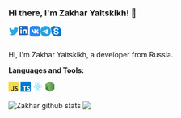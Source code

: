 ### Hi there, I'm Zakhar Yaitskikh! 👋

<a href="https://twitter.com/Zakhar_YP">
  <img align="left" alt="Zakhar | Twitter" width="21px" src="https://raw.githubusercontent.com/ZakharYA/ZakharYA/main/images/twitter.svg" />
</a>

<a href="https://linkedin.com/in/zakhar-yaitskikh-a52a79213">
  <img align="left" alt="Zakhar Yaitskikh | LinkedIn" width="21px" src="https://raw.githubusercontent.com/ZakharYA/ZakharYA/main/images/linkedin.png" />
</a>

<a href="https://vk.com/ghost1337gg">
  <img align="left" alt="Zakhar Yaitskikh | VK" width="21px" src="https://raw.githubusercontent.com/ZakharYA/ZakharYA/main/images/vk.svg" />
</a>

<a href="https://t.me/ghost1337gg">
  <img align="left" alt="Zakhar Yaitskikh | Telegram" width="21px" src="https://raw.githubusercontent.com/ZakharYA/ZakharYA/main/images/telegram.svg" />
</a>

<a href="./skype.md">
  <img align="left" alt="Zakhar Yaitskikh | Skype" width="21px" src="https://raw.githubusercontent.com/ZakharYA/ZakharYA/main/images/skype.svg" />
</a>

<br />
<br />

Hi, I'm Zakhar Yaitskikh, a developer from Russia.

**Languages and Tools:**

<code><img height="20" src="https://raw.githubusercontent.com/github/explore/80688e429a7d4ef2fca1e82350fe8e3517d3494d/topics/javascript/javascript.png"></code>
<code><img height="20" src="https://raw.githubusercontent.com/github/explore/80688e429a7d4ef2fca1e82350fe8e3517d3494d/topics/typescript/typescript.png"></code>
<code><img height="20" src="https://raw.githubusercontent.com/github/explore/80688e429a7d4ef2fca1e82350fe8e3517d3494d/topics/react/react.png"></code>
<code><img height="20" src="https://raw.githubusercontent.com/github/explore/80688e429a7d4ef2fca1e82350fe8e3517d3494d/topics/nodejs/nodejs.png"></code>

<img align="center" src="https://github-readme-stats.vercel.app/api?username=ZakharYA&show_icons=true&include_all_commits=true&theme=material-palenight" alt="Zakhar github stats" />
<img align="center" src="https://github-readme-stats.vercel.app/api/top-langs/?username=ZakharYA&layout=compact&theme=material-palenight" />
